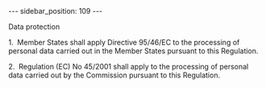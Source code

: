 
<meta data-rh="true" name="docsearch:language" content="en">
<meta data-rh="true" name="docsearch:version" content="current">
<meta data-rh="true" name="docsearch:docusaurus_tag" content="docs-default-current">
        ---
sidebar_position: 109
---
           <p class="stitle-article-norm">Data protection</p>
   <p class="norm">1.&nbsp;&nbsp;Member&nbsp;States shall apply 
Directive&nbsp;95/46/EC to the processing of personal data carried out 
in the Member&nbsp;States pursuant to this Regulation.</p>
   <p class="norm">2.&nbsp;&nbsp;Regulation&nbsp;(EC)&nbsp;No&nbsp;45/2001
 shall apply to the processing of personal data carried out by the 
Commission pursuant to this Regulation.</p>